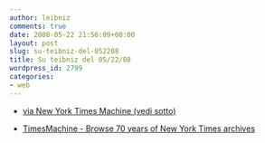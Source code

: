 ```yaml
---
author: leibniz
comments: true
date: 2008-05-22 21:56:09+00:00
layout: post
slug: su-teibniz-del-052208
title: Su teibniz del 05/22/08
wordpress_id: 2799
categories:
- web
---
```




  * [via New York Times Machine (vedi sotto)](http://feeds.feedburner.com/~r/teibniz/~3/295633451/35646176)


  * [TimesMachine - Browse 70 years of New York Times archives](http://feeds.feedburner.com/~r/teibniz/~3/295632756/35646118)


